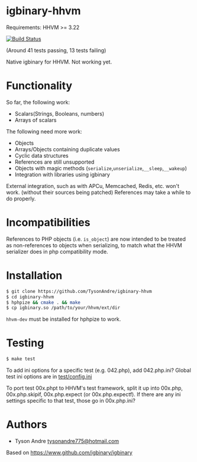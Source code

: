 igbinary-hhvm
============

Requirements: HHVM >= 3.22

[![Build Status](https://travis-ci.org/TysonAndre/igbinary-hhvm.svg?branch=master)](https://travis-ci.org/TysonAndre/igbinary-hhvm)

(Around 41 tests passing, 13 tests failing)

Native igbinary for HHVM. Not working yet.

# Functionality

So far, the following work:

- Scalars(Strings, Booleans, numbers)
- Arrays of scalars

The following need more work:

- Objects
- Arrays/Objects containing duplicate values
- Cyclic data structures
- References are still unsupported
- Objects with magic methods (`serialize`,`unserialize`,`__sleep`,`__wakeup`)
- Integration with libraries using igbinary

External integration, such as with APCu, Memcached, Redis, etc. won't work.
(without their sources being patched)
References may take a while to do properly.

# Incompatibilities

References to PHP objects (i.e. `is_object`) are now intended to be treated as non-references to objects when serializing,
to match what the HHVM serializer does in php compatibility mode.

# Installation

```bash
$ git clone https://github.com/TysonAndre/igbinary-hhvm
$ cd igbinary-hhvm
$ hphpize && cmake . && make
$ cp igbinary.so /path/to/your/hhvm/ext/dir
```

`hhvm-dev` must be installed for hphpize to work.

# Testing

```bash
$ make test
```

To add ini options for a specific test (e.g. 042.php), add 042.php.ini?
Global test ini options are in [test/config.ini](test/config.ini)

To port test 00x.phpt to HHVM's test framework, split it up into 00x.php, 00x.php.skipif, 00x.php.expect (or 00x.php.expectf).
If there are any ini settings specific to that test, those go in 00x.php.ini?

# Authors

- Tyson Andre <tysonandre775@hotmail.com>

Based on https://www.github.com/igbinary/igbinary
